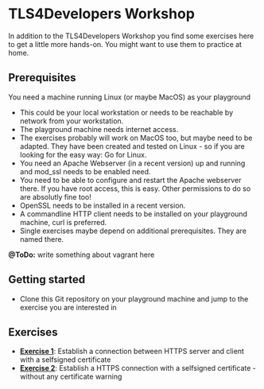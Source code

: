 # TLS4Developers Workshop

In addition to the TLS4Developers Workshop you find some exercises here to get a little more hands-on.
You might want to use them to practice at home.

## Prerequisites

You need a machine running Linux (or maybe MacOS) as your playground

   * This could be your local workstation or needs to be reachable by network from your workstation.
   * The playground machine needs internet access.
   * The exercises probably will work on MacOS too, but maybe need to be adapted. They have been created and tested on Linux - so if you are looking for the easy way: Go for Linux.
   * You need an Apache Webserver (in a recent version) up and running and mod_ssl needs to be enabled need.
   * You need to be able to configure and restart the Apache webserver there. If you have root access, this is easy. Other permissions to do so are absolutly fine too!
   * OpenSSL needs to be installed in a recent version.
   * A commandline HTTP client needs to be installed on your playground machine, curl is preferred.
   * Single exercises maybe depend on additional prerequisites. They are named there.

__@ToDo:__ write something about vagrant here

## Getting started

   * Clone this Git repository on your playground machine and jump to the exercise you are interested in

## Exercises

   * [__Exercise 1__](exercises/1/):
     Establish a connection between HTTPS server and client with a selfsigned certificate
   * [__Exercise 2__](exercises/2/):
     Establish a HTTPS connection with a selfsigned certificate - without any certificate warning

